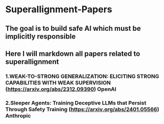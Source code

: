 # Superallignment-Papers

## The goal is to build safe AI which must be implicitly responsible 


## Here I will markdown all papers related to superallignment 



### 1.WEAK-TO-STRONG GENERALIZATION: ELICITING STRONG CAPABILITIES WITH WEAK SUPERVISION (https://arxiv.org/abs/2312.09390) OpenAI
### 2.Sleeper Agents: Training Deceptive LLMs that Persist Through Safety Training (https://arxiv.org/abs/2401.05566) Anthropic

